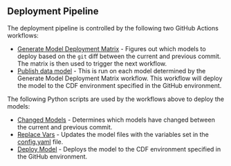 ## Deployment Pipeline

The deployment pipeline is controlled by the following two GitHub Actions workflows:

* [Generate Model Deployment Matrix](workflows/generate-matrix.yaml) - Figures out which models to deploy based on 
  the `git` diff between the current and previous commit. The matrix is then used to trigger the next workflow.
* [Publish data model](workflows/deploy-push.yaml) - This is run on each model determined by the Generate 
  Model Deployment Matrix workflow. This workflow will deploy the model to the CDF environment specified in the
  GitHub environment.

The following Python scripts are used by the workflows above to deploy the models:

* [Changed Models](../build_scripts/changed_models.py) - Determines which models have changed between the current and 
  previous commit.
* [Replace Vars](../build_scripts/replace_vars.py) - Updates the model files with the variables set in
  the [config.yaml](../models/config.yaml) file.
* [Deploy Model](../build_scripts/deploy_model.py) - Deploys the model to the CDF environment specified in the 
  GitHub environment.

